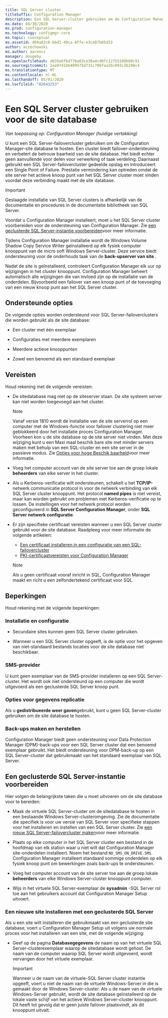```yaml
---
title: SQL Server cluster
titleSuffix: Configuration Manager
description: Een SQL Server-cluster gebruiken om de Configuration Manager-site database te hosten
ms.date: 04/30/2020
ms.prod: configuration-manager
ms.technology: configmgr-core
ms.topic: conceptual
ms.assetid: d09a82c6-bbd1-49ca-8ffe-e3ce87b85d33
author: aczechowski
ms.author: aaroncz
manager: dougeby
ms.openlocfilehash: d035e6fbd776a03ce38a4cd0fc12755100b60c91
ms.sourcegitcommit: 2aa97d1b6409575d731c706faa2bc093c2b298c4
ms.translationtype: MT
ms.contentlocale: nl-NL
ms.lasthandoff: 05/01/2020
ms.locfileid: "82643253"
---
```

# <a name="use-a-sql-server-cluster-for-the-site-database"></a>Een SQL Server cluster gebruiken voor de site database

*Van toepassing op: Configuration Manager (huidige vertakking)*

U kunt een SQL Server-failovercluster gebruiken om de Configuration Manager-site database te hosten. Een cluster biedt failover-ondersteuning en verbetert de betrouw baarheid van de site database. Het biedt echter geen aanvullende voor delen voor verwerking of taak verdeling. Daarnaast gebruikt een SQL Server-failovercluster gedeelde opslag en introduceert een Single Point of Failure. Prestatie vermindering kan optreden omdat de site server het actieve knoop punt van het SQL Server cluster moet vinden voordat deze verbinding maakt met de site database.  

> [!IMPORTANT]  
> Geslaagde installatie van SQL Server clusters is afhankelijk van de documentatie en procedures in de documentatie bibliotheek van SQL Server.  


Voordat u Configuration Manager installeert, moet u het SQL Server cluster voorbereiden voor de ondersteuning van Configuration Manager. Zie [een geclusterde SQL Server-instantie voorbereiden](#bkmk_prepare)voor meer informatie.

Tijdens Configuration Manager installatie wordt de Windows Volume Shadow Copy Service Writer geïnstalleerd op elk fysiek computer knooppunt van de micro soft Windows Server-cluster. Deze service biedt ondersteuning voor de onderhouds taak van de **back-upserver van site** .  

Nadat de site is geïnstalleerd, controleert Configuration Manager elk uur op wijzigingen in het cluster knooppunt. Configuration Manager beheert automatisch alle wijzigingen die van invloed zijn op de installatie van de onderdelen. Bijvoorbeeld een failover van een knoop punt of de toevoeging van een nieuw knoop punt aan het SQL Server cluster.  



## <a name="supported-options"></a>Ondersteunde opties

De volgende opties worden ondersteund voor SQL Server-failoverclusters die worden gebruikt als de site database:

- Een cluster met één exemplaar  

- Configuraties met meerdere exemplaren  

- Meerdere actieve knooppunten  

- Zowel een benoemd als een standaard exemplaar  



## <a name="prerequisites"></a>Vereisten

Houd rekening met de volgende vereisten:  

- De sitedatabase mag niet op de siteserver staan. De site systeem server kan niet worden toegevoegd aan het cluster.  

    > [!Note]  
    > Vanaf versie 1810 wordt de installatie van de site serverrol op een computer met de Windows-functie voor failover clustering niet meer geblokkeerd door het installatie proces Configuration Manager. Voorheen kon u de site database op de site server niet vinden. Met deze wijziging kunt u een Maxi maal beschik bare site met minder servers maken met behulp van een SQL-cluster en een site server in de passieve modus. Zie [Opties voor hoge Beschik baarheid](high-availability-options.md)voor meer informatie. <!--3607761, fka 1359132-->  

- Voeg het computer account van de site server toe aan de groep lokale **beheerders** van elke server in het cluster.  

- Als u Kerberos-verificatie wilt ondersteunen, schakelt u het **TCP/IP-** netwerk communicatie protocol in voor de netwerk verbinding van elk SQL Server cluster knooppunt. Het protocol **named pipes** is niet vereist, maar kan worden gebruikt om problemen met Kerberos-verificatie op te lossen. De instellingen voor het netwerk protocol worden geconfigureerd in **SQL Server Configuration Manager**, onder **SQL Server netwerk configuratie**.  

- Er zijn specifieke certificaat vereisten wanneer u een SQL Server cluster gebruikt voor de site database. Raadpleeg voor meer informatie de volgende artikelen:
  - [Een certificaat installeren in een configuratie van een SQL-failovercluster](https://docs.microsoft.com/sql/database-engine/configure-windows/manage-certificates?view=sql-server-ver15#provision-failover-cluster-cert)
  - [PKI-certificaatvereisten voor Configuration Manager](../../../plan-design/network/pki-certificate-requirements.md#BKMK_PKIcertificates_for_servers)

  > [!NOTE]
  > Als u geen certificaat vooraf inricht in SQL, Configuration Manager maakt en richt u een zelfondertekend certificaat voor SQL.<!-- 7099499 -->

## <a name="limitations"></a>Beperkingen

Houd rekening met de volgende beperkingen:  


### <a name="installation-and-configuration"></a>Installatie en configuratie

- Secundaire sites kunnen geen SQL Server cluster gebruiken.  

- Wanneer u een SQL Server cluster opgeeft, is de optie voor het opgeven van niet-standaard bestands locaties voor de site database niet beschikbaar.  


### <a name="sms-provider"></a>SMS-provider

U kunt geen exemplaar van de SMS-provider installeren op een SQL Server-cluster. Het wordt ook niet ondersteund op een computer die wordt uitgevoerd als een geclusterde SQL Server knoop punt.  


### <a name="data-replication-options"></a>Opties voor gegevens replicatie

Als u **gedistribueerde weer gaven**gebruikt, kunt u geen SQL Server-cluster gebruiken om de site database te hosten.  


### <a name="backup-and-recovery"></a>Back-ups maken en herstellen

Configuration Manager biedt geen ondersteuning voor Data Protection Manager (DPM)-back-ups voor een SQL Server cluster dat een benoemd exemplaar gebruikt. Het biedt ondersteuning voor DPM-back-up op een SQL Server-cluster dat gebruikmaakt van het standaard exemplaar van SQL Server.  



## <a name="prepare-a-clustered-sql-server-instance"></a><a name="bkmk_prepare"></a>Een geclusterde SQL Server-instantie voorbereiden  

Hier volgen de belangrijkste taken die u moet uitvoeren om de site database voor te bereiden:

- Maak de virtuele SQL Server-cluster om de sitedatabase te hosten in een bestaande Windows Server-clusteromgeving. Zie de documentatie die specifiek is voor uw versie van SQL Server voor specifieke stappen voor het installeren en instellen van een SQL Server cluster. Zie [een nieuw SQL Server-failovercluster maken](https://docs.microsoft.com/sql/sql-server/failover-clusters/install/create-a-new-sql-server-failover-cluster-setup?view=sql-server-2017)voor meer informatie.  

- Plaats op elke computer in het SQL Server cluster een bestand in de hoofdmap van elk station waar u niet wilt dat Configuration Manager site-onderdelen installeert. Noem het bestand `NO_SMS_ON_DRIVE.SMS`. Configuration Manager installeert standaard sommige onderdelen op elk fysiek knoop punt om bewerkingen zoals back-ups te ondersteunen.  

- Voeg het computer account van de site server toe aan de groep lokale **beheerders** van elke Windows Server-cluster knooppunt computer.  

- Wijs in het virtuele SQL Server-exemplaar de **sysadmin** -SQL Server rol toe aan het gebruikers account dat Configuration Manager Setup uitvoert.  


### <a name="to-install-a-new-site-using-a-clustered-sql-server"></a>Een nieuwe site installeren met een geclusterde SQL Server  

Als u een site wilt installeren die gebruikmaakt van een geclusterde site database, voert u Configuration Manager Setup uit volgens uw normale proces voor het installeren van een site, met de volgende wijziging:  

- Geef op de pagina **Databasegegevens** de naam op van het virtuele SQL Server-clusterexemplaar waarop de sitedatabase wordt gehost. De naam van de computer waarop SQL Server wordt uitgevoerd, wordt vervangen door het virtuele exemplaar.  

    > [!IMPORTANT]  
    > Wanneer u de naam van de virtuele-SQL Server cluster instantie opgeeft, voert u niet de naam van de virtuele Windows-Server in die is gemaakt door de Windows Server-cluster. Als u de naam van de virtuele Windows-Server gebruikt, wordt de site database geïnstalleerd op de lokale vaste schijf van het actieve Windows Server-cluster knooppunt. Dit heeft tot gevolg dat er geen juiste failover plaatsvindt, als dit knooppunt uitvalt.  
